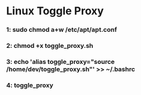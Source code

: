 # Linux Toggle Proxy

### 1: sudo chmod a+w /etc/apt/apt.conf

### 2: chmod +x toggle_proxy.sh

### 3: echo 'alias toggle_proxy="source /home/dev/toggle_proxy.sh"' >> ~/.bashrc

### 4: toggle_proxy
